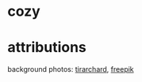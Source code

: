 # cozy

# attributions

background photos: [tirarchard](https://www.freepik.com/author/tirachard), [freepik](https://www.freepik.com/author/freepik)
